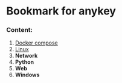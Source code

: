 # Bookmark for anykey
### Content:
1. [Docker compose](projects/my_wiki/devops/docker/docker-compose/Docker%20compose.md)
2. [Linux](/projects/my_wiki/linux/)
3. **Network**
4. **Python**
5. **Web**
6. **Windows**

